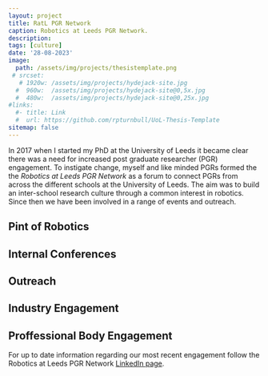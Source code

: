 ```yaml
---
layout: project
title: RatL PGR Network
caption: Robotics at Leeds PGR Network.
description: 
tags: [culture]  
date: '28-08-2023'
image: 
  path: /assets/img/projects/thesistemplate.png
 # srcset: 
   # 1920w: /assets/img/projects/hydejack-site.jpg
  #  960w:  /assets/img/projects/hydejack-site@0,5x.jpg
  #  480w:  /assets/img/projects/hydejack-site@0,25x.jpg
#links:
  #- title: Link
  #  url: https://github.com/rpturnbull/UoL-Thesis-Template
sitemap: false
---
```


In 2017 when I started my PhD at the University of Leeds it became clear there was a need for increased post graduate researcher (PGR)  engagement. To instigate change, myself and like minded PGRs formed the the *Robotics at Leeds PGR Network* as a forum to connect PGRs from across the different schools at the University of Leeds. The aim was to build an inter-school research culture through a common interest in robotics. Since then we have been involved in a range of events and outreach. 


## Pint of Robotics


## Internal Conferences


## Outreach



## Industry Engagement



## Proffessional Body Engagement



For up to date information regarding our most recent engagement follow the Robotics at Leeds PGR Network [LinkedIn page](https://www.linkedin.com/company/robotics-at-leeds-post-graduate-network/).